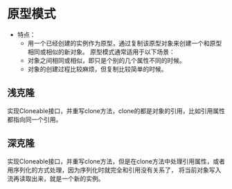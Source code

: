 # 原型模式
- 特点：
  - 用一个已经创建的实例作为原型，通过复制该原型对象来创建一个和原型相同或相似的新对象。
原型模式通常适用于以下场景：
  - 对象之间相同或相似，即只是个别的几个属性不同的时候。
  - 对象的创建过程比较麻烦，但复制比较简单的时候。
## 浅克隆
实现Cloneable接口，并重写clone方法，clone的都是对象的引用，比如引用属性都指向同一个引用。
## 深克隆
实现Cloneable接口，并重写clone方法，但是在clone方法中处理引用属性，或者用序列化的方式处理，因为序列化时就完全和引用没有关系了，
将当前对象写入流再读取出来，就是一个新的实例。